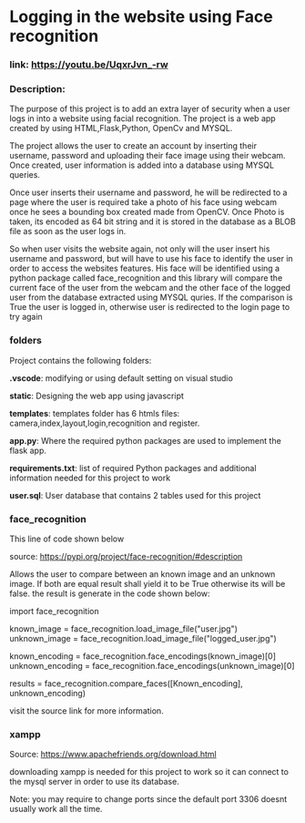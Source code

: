 
# Logging in the website using Face recognition

### link: https://youtu.be/UqxrJvn_-rw

### Description:

The purpose of this project is to add an extra layer of security when a user logs in into a website using facial recognition.
The project is a web app created by using HTML,Flask,Python, OpenCv and MYSQL.

The project allows the user to create an account by inserting their username, password and uploading their face image using their webcam. Once created, user information is added into a database using MYSQL queries.

Once user inserts their username and password, he will be redirected to a page where the user is required take a photo of his face using webcam once he sees a bounding box created made from OpenCV. Once Photo is taken, its encoded as 64 bit string and it is stored in the database as a BLOB file as soon as the user logs in.

So when user visits the website again, not only will the user insert his username and password, but will have to use his face to identify the user in order to access the websites features. His face will be identified using a python package called face_recognition and this library will compare the current face of the user from the webcam and the other face of the logged user from the database extracted using MYSQL quries. If the comparison is True the user is logged in, otherwise user is redirected to the login page to try again


### folders
Project contains the following folders:

**.vscode**: modifying or using default setting on visual studio

**static**: Designing the web app using javascript

**templates**: templates folder has 6 htmls files: camera,index,layout,login,recognition and register.

**app.py**: Where the required python packages are used to implement the flask app.

**requirements.txt**: list of required Python packages and additional information needed for this project to work

**user.sql**: User database that contains 2 tables used for this project

### face_recognition
This line of code shown below 

source: https://pypi.org/project/face-recognition/#description

Allows the user to compare between an known image and an unknown image. If both are equal result shall yield it to be True otherwise its will be false.
the result is generate in the code shown below:

import face_recognition

known_image = face_recognition.load_image_file("user.jpg")
unknown_image = face_recognition.load_image_file("logged_user.jpg")

known_encoding = face_recognition.face_encodings(known_image)[0]
unknown_encoding = face_recognition.face_encodings(unknown_image)[0]

results = face_recognition.compare_faces([Known_encoding], unknown_encoding)

visit the source link for more information.

### xampp
Source: https://www.apachefriends.org/download.html

downloading xampp is needed for this project to work so it can connect to the mysql server in order to use its database.

Note: you may require to change ports since the default port 3306 doesnt usually work all the time.














